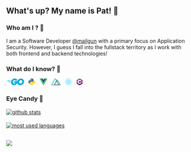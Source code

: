 ## What's up? My name is Pat! 👋

### Who am I ? 🤔

I am a Software Developer [@mailgun](https://mailgun.com) with a primary focus on Application Security. However, I guess I fall into the fullstack territory as I work with both frontend and backend technologies!

### What do I know? 📓

[![Golang](./resources/golang.png)](https://golang.org)
&nbsp;
[![Python](./resources/python.png)](https://www.python.org/)
&nbsp;
[![VueJS](./resources/vue.png)](https://vuejs.org)
&nbsp;
[![NuxtJS](./resources/nuxt.png)](https://nuxtjs.org)
&nbsp;
[![ReactJS](./resources/react.png)](https://reactjs.org)
&nbsp;
[![CSharp](./resources/csharp.png)](https://docs.microsoft.com/en-us/dotnet/csharp/)

### Eye Candy 🍬

<a href="https://github.com/anuraghazra/github-readme-stats">
    <img alt="github stats" align="center" src="https://github-readme-stats-five-tan.vercel.app/api?username=patrickdtilley&show_icons=true&title_color=fff&icon_color=79ff97&text_color=9f9f9f&bg_color=151515" />
</a>
<br />
<br />
<a href="https://github.com/anuraghazra/github-readme-stats">
    <img alt="most used languages" align="center" src="https://github-readme-stats-five-tan.vercel.app/api/top-langs/?username=patrickdtilley&layout=compact&hide=html,css,javascript&show_icons=true&title_color=fff&icon_color=79ff97&text_color=9f9f9f&bg_color=151515" />
</a>
<br />
<br />

![](https://komarev.com/ghpvc/?username=patrickdtilley)  

